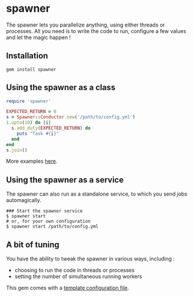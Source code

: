 spawner
=======
The spawner lets you parallelize anything, using either threads or
processes. All you need is to write the code to run, configure a few values and
let the magic happen !

Installation
------------
```
gem install spawner
```

Using the spawner as a class
----------------------------
```ruby
require 'spawner'

EXPECTED_RETURN = 0
s = Spawner::Conductor.new('/path/to/config.yml')
1.upto(10) do |i|
  s.add_duty(EXPECTED_RETURN) do
    puts "Task #{i}"
  end
end
s.join()
```

More examples [here](/examples).

Using the spawner as a service
------------------------------
The spawner can also run as a standalone service, to which you send jobs
automagically.

```
### Start the spawner service
$ spawner start
# or, for your own configuration
$ spawner start /path/to/config.yml
```

A bit of tuning
---------------
You have the ability to tweak the spawner in various ways, including :
* choosing to run the code in threads or processes
* setting the number of simultaneous running workers

This gem comes with a [template configuration
file](/etc/config.yml).
